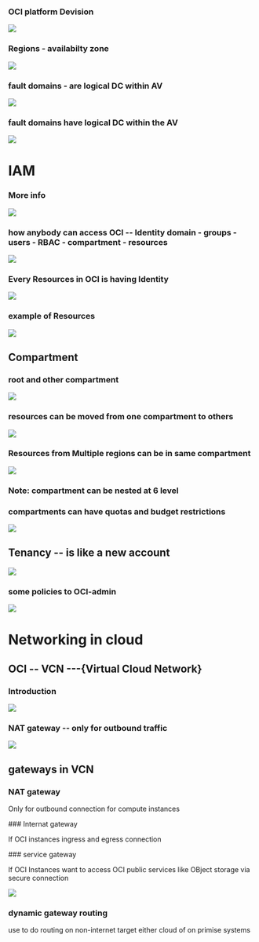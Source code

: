 ### OCI platform Devision 

<img src="images/plat.png">

### Regions - availabilty zone 

<img src="images/region.png">

### fault domains - are logical DC within AV 

<img src="images/fault.png">

### fault domains have logical DC within the AV 

<img src="images/fl1.png">

# IAM 

### More info 

<img src="images/iam.png">

### how anybody can access OCI -- Identity domain - groups - users - RBAC - compartment - resources 

<img src="images/id.png">

### Every Resources in OCI is having Identity 

<img src="images/resource_id.png">

### example of Resources 

<img src="images/rsdemo.png">

## Compartment 

### root and other compartment 

<img src="images/cmp.png">

### resources can be moved from one compartment to others 

<img src="images/movecm.png">

### Resources from Multiple regions can be in same compartment 

<img src="images/cmm.png">

### Note: compartment can be nested at 6 level 

### compartments can have quotas and budget restrictions 

<img src="images/restrict.png">

## Tenancy -- is like a new account 

<img src="images/tenancy.png">

### some policies to OCI-admin 

<img src="images/pol.png">


# Networking in cloud 

## OCI -- VCN ---{Virtual Cloud Network}

### Introduction 

<img src="images/vcn.png">

### NAT gateway -- only for outbound traffic 

<img src="images/nat.png">

## gateways in VCN 

### NAT gateway
<p> Only for outbound connection for compute instances </p>
### Internat gateway 
<p> If OCI instances ingress and egress connection </p>
### service gateway

<p> If OCI Instances want to access OCI public services like OBject storage via secure connection </p>

<img src="images/gateway.png">

###  dynamic gateway routing 

<p> use to do routing on non-internet target either cloud of on primise systems </p>







